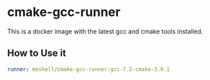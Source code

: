 # cmake-gcc-runner

This is a docker image with the latest gcc and cmake tools installed.

## How to Use it

```yaml
runner: meshell/cmake-gcc-runner:gcc-7.2-cmake-3.9.1
```
